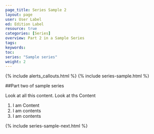 ```yaml
---
page_title: Series Sample 2
layout: page
user: User Label
ed: Edition Label
resource: true
categories: [Series]
overview: Part 2 in a Sample Series
tags:
keywords:
toc:
series: "Sample series"
weight: 2
---
```

{% include alerts_callouts.html %}
{% include series-sample.html  %}

##Part two of sample series



Look at all this content. Look at ths Content

1. I am Content
2. I am contents
3. I am contents

{% include series-sample-next.html %}
